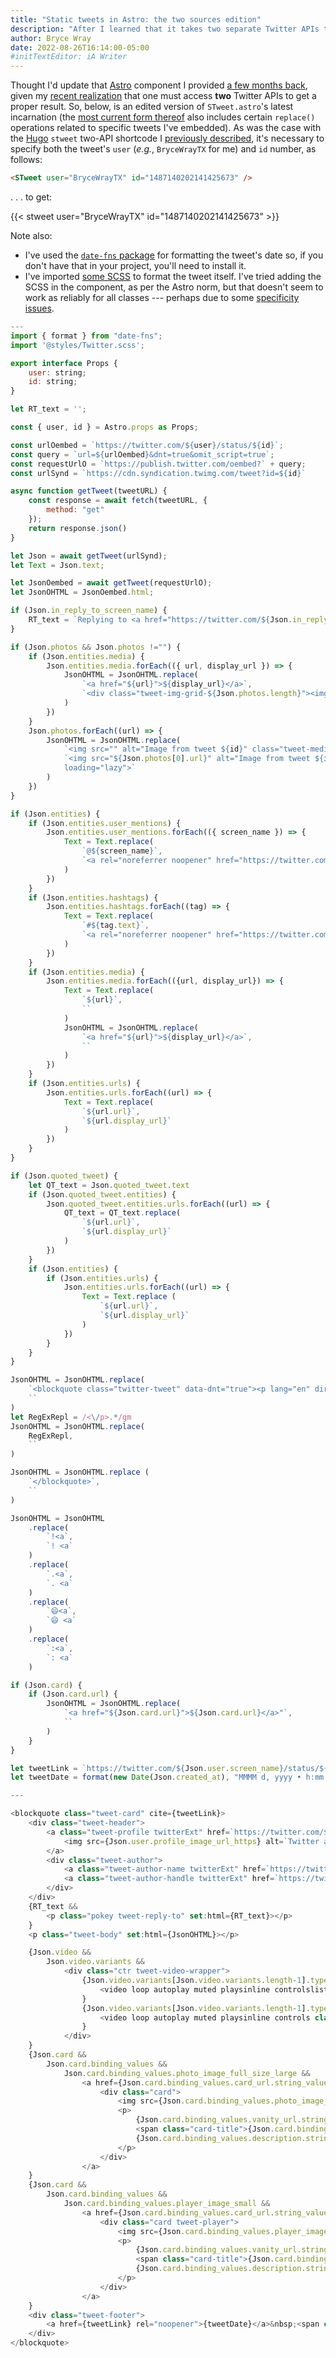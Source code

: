 ```yaml
---
title: "Static tweets in Astro: the two sources edition"
description: "After I learned that it takes two separate Twitter APIs to produce decent static embeds of tweets, I knew that meant more code changes."
author: Bryce Wray
date: 2022-08-26T16:14:00-05:00
#initTextEditor: iA Writer
---
```


Thought I'd update that [Astro](https://astro.build) component I provided [a few months back](/posts/2022/04/static-tweets-astro/), given my [recent realization](/posts/2022/08/static-tweets-hugo-tale-two-sources/) that one must access **two** Twitter APIs to get a proper result. So, below, is an edited version of `STweet.astro`'s latest incarnation (the [most current form thereof](https://github.com/brycewray/astro-site/blob/main/src/components/STweet.astro) also includes certain `replace()` operations related to specific tweets I've embedded). As was the case with the [Hugo](https://gohugo.io) `stweet` two-API shortcode I [previously described](/posts/2022/08/static-tweets-hugo-tale-two-sources/), it's necessary to specify both the tweet's `user`  (*e.g.*, `BryceWrayTX` for me) and `id` number, as follows:

```md
<STweet user="BryceWrayTX" id="1487140202141425673" />
```

. . . to get:

{{< stweet user="BryceWrayTX" id="1487140202141425673" >}}

Note also:

- I've used the [`date-fns` package](https://github.com/date-fns/date-fns) for formatting the tweet's date so, if you don't have that in your project, you'll need to install it.
- I've imported [some SCSS](https://github.com/brycewray/astro-site/blob/main/src/styles/Twitter.scss) to format the tweet itself. I've tried adding the SCSS in the component, as per the Astro norm, but that doesn't seem to work as reliably for all classes --- perhaps due to some [specificity issues](https://developer.mozilla.org/en-US/docs/Web/CSS/Specificity).


```js
---
import { format } from "date-fns";
import '@styles/Twitter.scss';

export interface Props {
	user: string;
	id: string;
}

let RT_text = '';

const { user, id } = Astro.props as Props;

const urlOembed = `https://twitter.com/${user}/status/${id}`;
const query = `url=${urlOembed}&dnt=true&omit_script=true`;
const requestUrlO = `https://publish.twitter.com/oembed?` + query;
const urlSynd = `https://cdn.syndication.twimg.com/tweet?id=${id}`

async function getTweet(tweetURL) {
	const response = await fetch(tweetURL, {
		method: "get"
	});
	return response.json()
}

let Json = await getTweet(urlSynd);
let Text = Json.text;

let JsonOembed = await getTweet(requestUrlO);
let JsonOHTML = JsonOembed.html;

if (Json.in_reply_to_screen_name) {
	RT_text = `Replying to <a href="https://twitter.com/${Json.in_reply_to_screen_name}">@${Json.in_reply_to_screen_name}</a>`;
}

if (Json.photos && Json.photos !="") {
	if (Json.entities.media) {
		Json.entities.media.forEach(({ url, display_url }) => {
			JsonOHTML = JsonOHTML.replace(
				`<a href="${url}">${display_url}</a>`,
				`<div class="tweet-img-grid-${Json.photos.length}"><img src="" alt="Image from tweet ${id}" class="tweet-media-img" loading="lazy"></div>`
			)
		})
	}
	Json.photos.forEach((url) => {
		JsonOHTML = JsonOHTML.replace(
			`<img src="" alt="Image from tweet ${id}" class="tweet-media-img" loading="lazy">`,
			`<img src="${Json.photos[0].url}" alt="Image from tweet ${id}" class="tweet-media-img"
			loading="lazy">`
		)
	})
}

if (Json.entities) {
	if (Json.entities.user_mentions) {
		Json.entities.user_mentions.forEach(({ screen_name }) => {
			Text = Text.replace(
				`@${screen_name}`,
				`<a rel="noreferrer noopener" href="https://twitter.com/${screen_name}">@${screen_name}</a>`
			)
		})
	}
	if (Json.entities.hashtags) {
		Json.entities.hashtags.forEach((tag) => {
			Text = Text.replace(
				`#${tag.text}`,
				`<a rel="noreferrer noopener" href="https://twitter.com/hashtag/${tag.text}?src=hash&ref_src=twsrc">#${tag.text}</a>`
			)
		})
	}
	if (Json.entities.media) {
		Json.entities.media.forEach(({url, display_url}) => {
			Text = Text.replace(
				`${url}`,
				``
			)
			JsonOHTML = JsonOHTML.replace(
				`<a href="${url}">${display_url}</a>`,
				``
			)
		})
	}
	if (Json.entities.urls) {
		Json.entities.urls.forEach((url) => {
			Text = Text.replace(
				`${url.url}`,
				`${url.display_url}`
			)
		})
	}
}

if (Json.quoted_tweet) {
	let QT_text = Json.quoted_tweet.text
	if (Json.quoted_tweet.entities) {
		Json.quoted_tweet.entities.urls.forEach((url) => {
			QT_text = QT_text.replace(
				`${url.url}`,
				`${url.display_url}`
			)
		})
	}
	if (Json.entities) {
		if (Json.entities.urls) {
			Json.entities.urls.forEach((url) => {
				Text = Text.replace (
					`${url.url}`,
					`${url.display_url}`
				)
			})
		}
	}
}

JsonOHTML = JsonOHTML.replace(
	`<blockquote class="twitter-tweet" data-dnt="true"><p lang="en" dir="ltr">`,
	``
)
let RegExRepl = /<\/p>.*/gm
JsonOHTML = JsonOHTML.replace(
	RegExRepl,
	``
)

JsonOHTML = JsonOHTML.replace (
	`</blockquote>`,
	``
)

JsonOHTML = JsonOHTML
	.replace(
		`!<a`,
		`! <a`
	)
	.replace(
		`.<a`,
		`. <a`
	)
	.replace(
		`😄<a`,
		`😄 <a`
	)
	.replace(
		`:<a`,
		`: <a`
	)

if (Json.card) {
	if (Json.card.url) {
		JsonOHTML = JsonOHTML.replace(
			`<a href="${Json.card.url}">${Json.card.url}</a>"`,
			``
		)
	}
}

let tweetLink = `https://twitter.com/${Json.user.screen_name}/status/${id}`;
let tweetDate = format(new Date(Json.created_at), "MMMM d, yyyy • h:mm aa")

---

<blockquote class="tweet-card" cite={tweetLink}>
	<div class="tweet-header">
		<a class="tweet-profile twitterExt" href=`https://twitter.com/${Json.user.screen_name}` rel="noopener">
			<img src={Json.user.profile_image_url_https} alt=`Twitter avatar for ${Json.user.screen_name}` loading="lazy" />
		</a>
		<div class="tweet-author">
			<a class="tweet-author-name twitterExt" href=`https://twitter.com/${Json.user.screen_name}` rel="noopener">{Json.user.name}</a>
			<a class="tweet-author-handle twitterExt" href=`https://twitter.com/${Json.user.screen_name}` rel="noopener">@{Json.user.screen_name}</a>
		</div>
	</div>
	{RT_text &&
		<p class="pokey tweet-reply-to" set:html={RT_text}></p>
	}
	<p class="tweet-body" set:html={JsonOHTML}></p>

	{Json.video &&
		Json.video.variants &&
			<div class="ctr tweet-video-wrapper">
				{Json.video.variants[Json.video.variants.length-1].type == "video/gif" &&
					<video loop autoplay muted playsinline controlslist="nofullscreen" class="ctr tweet-media-img"><source src={Json.video.variants[Json.video.variants.length-1].src} type={Json.video.variants[Json.video.variants.length-1].type}><p class="legal ctr">(Your browser doesn&rsquo;t support the <code>video</code> tag.)</p></video>
				}
				{Json.video.variants[Json.video.variants.length-1].type == "video/mp4" &&
					<video loop autoplay muted playsinline controls class="ctr tweet-media-img"><source src={Json.video.variants[Json.video.variants.length-1].src} type={Json.video.variants[Json.video.variants.length-1].type}><p class="legal ctr">(Your browser doesn&rsquo;t support the <code>video</code> tag.)</p></video>
				}
			</div>
	}
	{Json.card &&
		Json.card.binding_values &&
			Json.card.binding_values.photo_image_full_size_large &&
				<a href={Json.card.binding_values.card_url.string_value} rel="noopener">
					<div class="card">
						<img src={Json.card.binding_values.photo_image_full_size_large.image_value.url} alt={Json.card.binding_values.photo_image_full_size_large.image_value.alt} loading="lazy" class="tweet-card-img">
						<p>
							{Json.card.binding_values.vanity_url.string_value}<br />
							<span class="card-title">{Json.card.binding_values.title.string_value}</span><br />
							{Json.card.binding_values.description.string_value}
						</p>
					</div>
				</a>
	}
	{Json.card &&
		Json.card.binding_values &&
			Json.card.binding_values.player_image_small &&
				<a href={Json.card.binding_values.card_url.string_value} rel="noopener">
					<div class="card tweet-player">
						<img src={Json.card.binding_values.player_image_small.image_value.url} alt={Json.card.binding_values.title.string_value} loading="lazy">
						<p>
							{Json.card.binding_values.vanity_url.string_value}<br />
							<span class="card-title">{Json.card.binding_values.title.string_value}</span><br />
							{Json.card.binding_values.description.string_value}
						</p>
					</div>
				</a>
	}
	<div class="tweet-footer">
		<a href={tweetLink} rel="noopener">{tweetDate}</a>&nbsp;<span class="legal">(UTC)</span>
	</div>
</blockquote>
```
